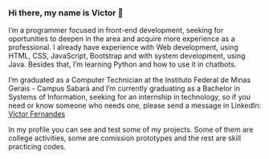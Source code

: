 ### Hi there, my name is Victor 👋
I’m a programmer focused in front-end development, seeking for oportunities to deepen in the area and acquire more experience as a professional. I already have experience with Web development, using HTML, CSS, JavaScript, Bootstrap and with system development, using Java. Besides that, I’m learning Python and how to use it in chatbots.

I’m graduated as a Computer Technician at the Instituto Federal de Minas Gerais - Campus Sabará and I’m currently graduating as a Bachelor in Systems of Information, seeking for an internship in technology, so if you need or know someone who needs one, please send a message in LinkedIn:
<a class="badge-base__link LI-simple-link" href="https://br.linkedin.com/in/victor-fernandes-9286a8238?trk=profile-badge">Victor Fernandes</a>

In my profile you can see and test some of my projects. Some of them are college activities, some are comission prototypes and the rest are skill practicing codes.
